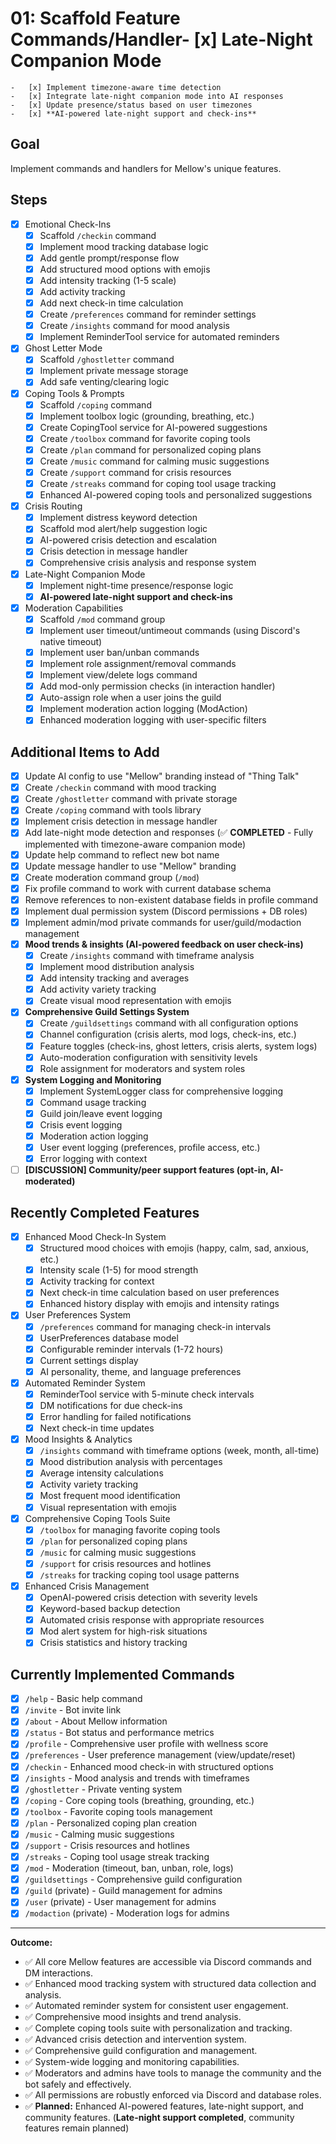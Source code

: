 # 01: Scaffold Feature Commands/Handler- [x] Late-Night Companion Mode

    -   [x] Implement timezone-aware time detection
    -   [x] Integrate late-night companion mode into AI responses
    -   [x] Update presence/status based on user timezones
    -   [x] **AI-powered late-night support and check-ins**

## Goal

Implement commands and handlers for Mellow's unique features.

## Steps

-   [x] Emotional Check-Ins
    -   [x] Scaffold `/checkin` command
    -   [x] Implement mood tracking database logic
    -   [x] Add gentle prompt/response flow
    -   [x] Add structured mood options with emojis
    -   [x] Add intensity tracking (1-5 scale)
    -   [x] Add activity tracking
    -   [x] Add next check-in time calculation
    -   [x] Create `/preferences` command for reminder settings
    -   [x] Create `/insights` command for mood analysis
    -   [x] Implement ReminderTool service for automated reminders
-   [x] Ghost Letter Mode
    -   [x] Scaffold `/ghostletter` command
    -   [x] Implement private message storage
    -   [x] Add safe venting/clearing logic
-   [x] Coping Tools & Prompts
    -   [x] Scaffold `/coping` command
    -   [x] Implement toolbox logic (grounding, breathing, etc.)
    -   [x] Create CopingTool service for AI-powered suggestions
    -   [x] Create `/toolbox` command for favorite coping tools
    -   [x] Create `/plan` command for personalized coping plans
    -   [x] Create `/music` command for calming music suggestions
    -   [x] Create `/support` command for crisis resources
    -   [x] Create `/streaks` command for coping tool usage tracking
    -   [x] Enhanced AI-powered coping tools and personalized suggestions
-   [x] Crisis Routing
    -   [x] Implement distress keyword detection
    -   [x] Scaffold mod alert/help suggestion logic
    -   [x] AI-powered crisis detection and escalation
    -   [x] Crisis detection in message handler
    -   [x] Comprehensive crisis analysis and response system
-   [x] Late-Night Companion Mode
    -   [x] Implement night-time presence/response logic
    -   [x] **AI-powered late-night support and check-ins**
-   [x] Moderation Capabilities
    -   [x] Scaffold `/mod` command group
    -   [x] Implement user timeout/untimeout commands (using Discord's native timeout)
    -   [x] Implement user ban/unban commands
    -   [x] Implement role assignment/removal commands
    -   [x] Implement view/delete logs command
    -   [x] Add mod-only permission checks (in interaction handler)
    -   [x] Auto-assign role when a user joins the guild
    -   [x] Implement moderation action logging (ModAction)
    -   [x] Enhanced moderation logging with user-specific filters

## Additional Items to Add

-   [x] Update AI config to use "Mellow" branding instead of "Thing Talk"
-   [x] Create `/checkin` command with mood tracking
-   [x] Create `/ghostletter` command with private storage
-   [x] Create `/coping` command with tools library
-   [x] Implement crisis detection in message handler
-   [x] Add late-night mode detection and responses (✅ **COMPLETED** - Fully implemented with timezone-aware companion mode)
-   [x] Update help command to reflect new bot name
-   [x] Update message handler to use "Mellow" branding
-   [x] Create moderation command group (`/mod`)
-   [x] Fix profile command to work with current database schema
-   [x] Remove references to non-existent database fields in profile command
-   [x] Implement dual permission system (Discord permissions + DB roles)
-   [x] Implement admin/mod private commands for user/guild/modaction management
-   [x] **Mood trends & insights (AI-powered feedback on user check-ins)**
    -   [x] Create `/insights` command with timeframe analysis
    -   [x] Implement mood distribution analysis
    -   [x] Add intensity tracking and averages
    -   [x] Add activity variety tracking
    -   [x] Create visual mood representation with emojis
-   [x] **Comprehensive Guild Settings System**
    -   [x] Create `/guildsettings` command with all configuration options
    -   [x] Channel configuration (crisis alerts, mod logs, check-ins, etc.)
    -   [x] Feature toggles (check-ins, ghost letters, crisis alerts, system logs)
    -   [x] Auto-moderation configuration with sensitivity levels
    -   [x] Role assignment for moderators and system roles
-   [x] **System Logging and Monitoring**
    -   [x] Implement SystemLogger class for comprehensive logging
    -   [x] Command usage tracking
    -   [x] Guild join/leave event logging
    -   [x] Crisis event logging
    -   [x] Moderation action logging
    -   [x] User event logging (preferences, profile access, etc.)
    -   [x] Error logging with context
-   [ ] **[DISCUSSION] Community/peer support features (opt-in, AI-moderated)**

## Recently Completed Features

-   [x] Enhanced Mood Check-In System
    -   [x] Structured mood choices with emojis (happy, calm, sad, anxious, etc.)
    -   [x] Intensity scale (1-5) for mood strength
    -   [x] Activity tracking for context
    -   [x] Next check-in time calculation based on user preferences
    -   [x] Enhanced history display with emojis and intensity ratings
-   [x] User Preferences System
    -   [x] `/preferences` command for managing check-in intervals
    -   [x] UserPreferences database model
    -   [x] Configurable reminder intervals (1-72 hours)
    -   [x] Current settings display
    -   [x] AI personality, theme, and language preferences
-   [x] Automated Reminder System
    -   [x] ReminderTool service with 5-minute check intervals
    -   [x] DM notifications for due check-ins
    -   [x] Error handling for failed notifications
    -   [x] Next check-in time updates
-   [x] Mood Insights & Analytics
    -   [x] `/insights` command with timeframe options (week, month, all-time)
    -   [x] Mood distribution analysis with percentages
    -   [x] Average intensity calculations
    -   [x] Activity variety tracking
    -   [x] Most frequent mood identification
    -   [x] Visual representation with emojis
-   [x] Comprehensive Coping Tools Suite
    -   [x] `/toolbox` for managing favorite coping tools
    -   [x] `/plan` for personalized coping plans
    -   [x] `/music` for calming music suggestions
    -   [x] `/support` for crisis resources and hotlines
    -   [x] `/streaks` for tracking coping tool usage patterns
-   [x] Enhanced Crisis Management
    -   [x] OpenAI-powered crisis detection with severity levels
    -   [x] Keyword-based backup detection
    -   [x] Automated crisis response with appropriate resources
    -   [x] Mod alert system for high-risk situations
    -   [x] Crisis statistics and history tracking

## Currently Implemented Commands

-   [x] `/help` - Basic help command
-   [x] `/invite` - Bot invite link
-   [x] `/about` - About Mellow information
-   [x] `/status` - Bot status and performance metrics
-   [x] `/profile` - Comprehensive user profile with wellness score
-   [x] `/preferences` - User preference management (view/update/reset)
-   [x] `/checkin` - Enhanced mood check-in with structured options
-   [x] `/insights` - Mood analysis and trends with timeframes
-   [x] `/ghostletter` - Private venting system
-   [x] `/coping` - Core coping tools (breathing, grounding, etc.)
-   [x] `/toolbox` - Favorite coping tools management
-   [x] `/plan` - Personalized coping plan creation
-   [x] `/music` - Calming music suggestions
-   [x] `/support` - Crisis resources and hotlines
-   [x] `/streaks` - Coping tool usage streak tracking
-   [x] `/mod` - Moderation (timeout, ban, unban, role, logs)
-   [x] `/guildsettings` - Comprehensive guild configuration
-   [x] `/guild` (private) - Guild management for admins
-   [x] `/user` (private) - User management for admins
-   [x] `/modaction` (private) - Moderation logs for admins

---

**Outcome:**

-   ✅ All core Mellow features are accessible via Discord commands and DM interactions.
-   ✅ Enhanced mood tracking system with structured data collection and analysis.
-   ✅ Automated reminder system for consistent user engagement.
-   ✅ Comprehensive mood insights and trend analysis.
-   ✅ Complete coping tools suite with personalization and tracking.
-   ✅ Advanced crisis detection and intervention system.
-   ✅ Comprehensive guild configuration and management.
-   ✅ System-wide logging and monitoring capabilities.
-   ✅ Moderators and admins have tools to manage the community and the bot safely and effectively.
-   ✅ All permissions are robustly enforced via Discord and database roles.
-   ✅ **Planned:** Enhanced AI-powered features, late-night support, and community features. (**Late-night support completed**, community features remain planned)
